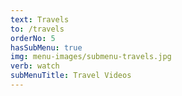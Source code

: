 ```yaml
---
text: Travels
to: /travels
orderNo: 5
hasSubMenu: true
img: menu-images/submenu-travels.jpg
verb: watch
subMenuTitle: Travel Videos
---
```

